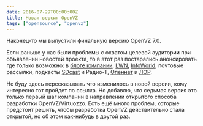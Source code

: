 ```yaml
---
date: 2016-07-29T00:00:00Z
title: Новая версия OpenVZ
tags: ["opensource", "openvz"]
---
```


Наконец-то мы выпустили финальную версию OpenVZ 7.0.

Если раньше у нас были проблемы с охватом целевой аудитории при объявлении
новостей проекта, то в этот раз постарались анонсировать где только возможно: в
[блоге компании](https://habrahabr.ru/company/virtuozzo/blog/306466/),
[LWN](http://lwn.net/Articles/695362/),
[InfoWorld](http://www.infoworld.com/article/3099981/virtualization/openvz-70-runs-linux-vms-like-containers.html),
почтовые рассылки, подкасты [SDcast](https://sdcast.ksdaemon.ru/) и Радио-Т,
[Опеннет](https://www.opennet.ru/opennews/art.shtml?num=44848) и
[ЛОР](https://www.linux.org.ru/news/linux-general/12764585).

Не буду здесь пересказывать что изменилось в новой версии, кому интересно тот
пройдет по ссылка.  Но добавлю, что седьмая версия это только первый шаг
компании в направлении открытого способа разработки OpenVZ/Virtuozzo. Есть ещё
много проблем, которые предстоит решить, чтобы разработка OpenVZ действительно
стала открытой, но об этом как-нибудь в другой раз.
